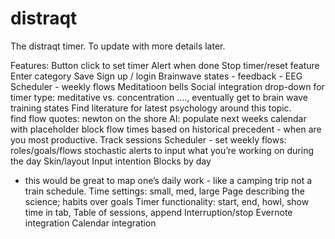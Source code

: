 # distraqt
The distraqt timer. To update with more details later. 

Features:
Button click to set timer
Alert when done
Stop timer/reset feature
Enter category
Save 
Sign up / login
Brainwave states - feedback - EEG 
Scheduler - weekly flows
Meditatioon bells
Social integration
drop-down for timer type: meditative vs. concentration …., eventually get to brain wave training states
Find literature for latest psychology around this topic.  
find flow quotes: newton on the shore
AI: populate next weeks calendar with placeholder block flow times based on historical precedent - when are you most productive.
Track sessions
Scheduler - set weekly flows: roles/goals/flows
stochastic alerts to input what you’re working on during the day
Skin/layout
Input intention
Blocks by day
* this would be great to map one’s daily work - like a camping trip not a train schedule. 
Time settings: small, med, large
Page describing the science; habits over goals 
Timer functionality: start, end, howl, show time in tab, 
Table of sessions, append
Interruption/stop
Evernote integration
Calendar integration 
